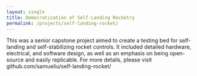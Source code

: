 ```yaml
---
layout: single
title: Democratization of Self-Landing Rocketry
permalink: /projects/self-landing-rocket/
---
```


This was a senior capstone project aimed to create a testing bed for self-landing and self-stabilizing rocket controls. It included detailed hardware, electrical, and software design, as well as an emphasis on being open-source and easily replicable. For more details, please visit github.com/samueliu/self-landing-rocket/